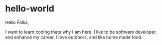# hello-world

Hello Folks,

I want to learn coding thats why I am here. I like to be software developer, and enhance my career.
I love outdoors, and like home made food.

